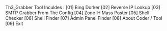 Th3_Grabber Tool 
Inculdes :
[01] Bing Dorker
[02] Reverse IP Lookup
[03] SMTP Grabber From The Config
[04] Zone-H Mass Poster
[05] Shell Checker
[06] Shell Finder
[07] Admin Panel Finder
[08] About Coder / Tool
[09] Exit
